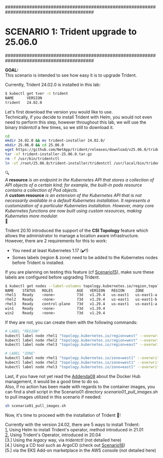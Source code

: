 #########################################################################################
# SCENARIO 1: Trident upgrade to 25.06.0
#########################################################################################

**GOAL:**  
This scenario is intended to see how easy it is to upgrade Trident.

Currently, Trident 24.02.0 is installed in this lab:  
```bash
$ kubectl get tver -n trident
NAME      VERSION
trident   24.02.0
```

Let's first download the version you would like to use.  
Technically, if you decide to install Trident with Helm, you would not even need to perform this step, however throughout this lab, we will use the binary _tridentctl_ a few times, so we still to download it.  
```bash
cd
mkdir 24.02.0 && mv trident-installer 24.02.0/
mkdir 25.06.0 && cd 25.06.0
wget https://github.com/NetApp/trident/releases/download/v25.06.0/trident-installer-25.06.0.tar.gz
tar -xf trident-installer-25.06.0.tar.gz
rm -f /usr/bin/tridentctl
ln -sf /root/25.06.0/trident-installer/tridentctl /usr/local/bin/tridentctl
```

:mag:  
*A* **resource** *is an endpoint in the Kubernetes API that stores a collection of API objects of a certain kind; for example, the built-in pods resource contains a collection of Pod objects.*  
*A* **custom resource** *is an extension of the Kubernetes API that is not necessarily available in a default Kubernetes installation. It represents a customization of a particular Kubernetes installation. However, many core Kubernetes functions are now built using custom resources, making Kubernetes more modular.*  
:mag_right:  

Trident 20.10 introduced the support of the **CSI Topology** feature which allows the administrator to manage a location aware infrastructure.  
However, there are 2 requirements for this to work:  
- You need at least Kubernetes 1.17 (:heavy_check_mark:!)  
- Somes labels (region & zone) need to be added to the Kubernetes nodes before Trident is installed.

If you are planning on testing this feature (cf [Scenario15](../Scenario15)), make sure these labels are configured before upgrading Trident.  
```bash
$ kubectl get nodes --label-columns topology.kubernetes.io/region,topology.kubernetes.io/zone
NAME    STATUS   ROLES           AGE   VERSION   REGION     ZONE
rhel1   Ready    <none>          73d   v1.29.4   us-east1   us-east1-a
rhel2   Ready    <none>          73d   v1.29.4   us-east1   us-east1-b
rhel3   Ready    control-plane   73d   v1.29.4   us-east1   us-east1-a
win1    Ready    <none>          73d   v1.29.4
win2    Ready    <none>          73d   v1.29.4
```

If they are not, you can create them with the following commands:  
```bash
# LABEL "REGION"
kubectl label node rhel1 "topology.kubernetes.io/region=west" --overwrite
kubectl label node rhel2 "topology.kubernetes.io/region=west" --overwrite
kubectl label node rhel3 "topology.kubernetes.io/region=east" --overwrite

# LABEL "ZONE"
kubectl label node rhel1 "topology.kubernetes.io/zone=west1" --overwrite
kubectl label node rhel2 "topology.kubernetes.io/zone=west1" --overwrite
kubectl label node rhel3 "topology.kubernetes.io/zone=east1" --overwrite
```

Last, if you have not yet read the [Addenda08](../../Addendum/Addenda08) about the Docker Hub management, it would be a good time to do so.  
Also, if no action has been made with regards to the container images, you can find a shell script in the Scenario01 directory *scenario01_pull_images.sh* to pull images utilized in this scenario if needed:  
```bash
sh scenario01_pull_images.sh
```

Now, it's time to proceed with the installation of Trident :trident:!  

Currently with the version 24.02, there are 5 ways to install Trident:  
[1.](1_Helm) Using Helm to install Trident's operator, method introduced in 21.01  
[2.](2_Operator) Using Trident's Operator, introduced in 20.04  
[3.] Using the _legacy_ way, via _tridentctl_  (not detailed here)  
[4.] Using a CD tool such as ArgoCD (check out [Scenario18](../Scenario18))  
[5.] via the EKS Add-on marketplace in the AWS console (not detailed here)  

